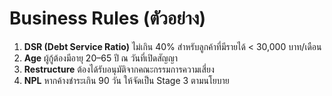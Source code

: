 # Business Rules (ตัวอย่าง)

1. **DSR (Debt Service Ratio)** ไม่เกิน 40% สำหรับลูกค้าที่มีรายได้ < 30,000 บาท/เดือน
2. **Age** ผู้กู้ต้องมีอายุ 20–65 ปี ณ วันที่เปิดสัญญา
3. **Restructure** ต้องได้รับอนุมัติจากคณะกรรมการความเสี่ยง
4. **NPL** หากค้างชำระเกิน 90 วัน ให้จัดเป็น Stage 3 ตามนโยบาย
